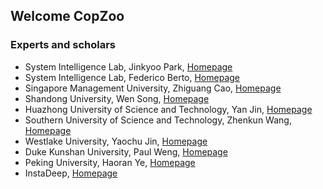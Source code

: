 ## Welcome CopZoo

### Experts and scholars

- System Intelligence Lab, Jinkyoo Park, [Homepage](http://silab.kaist.ac.kr/)
- System Intelligence Lab, Federico Berto, [Homepage](https://fedebotu.github.io/)
- Singapore Management University, Zhiguang Cao, [Homepage](https://zhiguangcaosg.github.io/publications/)
- Shandong University, Wen Song, [Homepage](https://faculty.sdu.edu.cn/songwen1/zh_CN/index.htm)
- Huazhong University of Science and Technology, Yan Jin, [Homepage](http://faculty.hust.edu.cn/jinyan1/zh_CN/lwcg/862783/list/index.htm)
- Southern University of Science and Technology, Zhenkun Wang, [Homepage](https://scholar.google.com/citations?hl=zh-CN&user=r9ezy2gAAAAJ&view_op=list_works&citft=1&email_for_op=dongjinkun00%40gmail.com&gmla=AKKJWFfKPfumIHE2IFvG4YErJflltY_08fUnxw3rPo3HnY0GO3p8PWwK5CCDWHwDXD6juetC7EB2KJcM0mMAR1aDbuhl2bpMYWA5LBcrnLpCR0gm0tU93RjsF0pK_dVOZHtU1Z34EXV-bO2pU409DLv363n5x6fOwq13TnuW81YKaXRXkii9rDUnRZN5qaPgi1Pue6Br0TOksh0Fly2x7Nrf3M9DzKLiqQVCdf0lJgtOiPZeUcHcoZwUv4_5CtU5)
- Westlake University, Yaochu Jin, [Homepage](https://scholar.google.com/citations?hl=zh-CN&user=B5WAkz4AAAAJ&sortby=pubdate&view_op=list_works&citft=1&citft=2&citft=3&email_for_op=dongjinkun00%40gmail.com&gmla=ABOlHiz9oxh4_nFWwOt4pt-ocBDNZzYRq2pVEb5YBH1-SHQgJ5F3a2p-rsJOVn5ngGrq5kVzW7Sz30kqb6gbHj1WWzFerT9Ap0JV_7VZ-5MCN0KYlxd_eBba395EUGq6XeIHZFoBUCV3vtM_WHKyvijtmbxCy4I8JHCARkCxhWEa1XrgVaatmv2cxLfNOcPZsMxFzZxgQQuOlGOHurlpBf27dZBKazTXxMtF1DJeSHMAsSphNRgf1UZC76YqIn8M)
- Duke Kunshan University, Paul Weng, [Homepage](https://weng.fr/publications.html)
- Peking University, Haoran Ye, [Homepage](https://henry-yeh.github.io/)
- InstaDeep, [Homepage](https://www.instadeep.com/)
